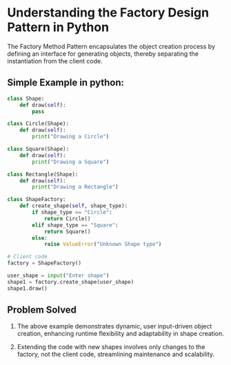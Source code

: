 # Understanding the Factory Design Pattern in Python

The Factory Method Pattern encapsulates the object creation process by defining an interface for generating objects, thereby separating the instantiation from the client code.


## Simple Example in python:

```python
class Shape:
    def draw(self):
        pass

class Circle(Shape):
    def draw(self):
        print("Drawing a Circle")

class Square(Shape):
    def draw(self):
        print("Drawing a Square")

class Rectangle(Shape):
    def draw(self):
        print("Drawing a Rectangle")

class ShapeFactory:
    def create_shape(self, shape_type):
        if shape_type == "Circle":
            return Circle()
        elif shape_type == "Square":
            return Square()
        else:
            raise ValueError("Unknown Shape type")

# Client code
factory = ShapeFactory()

user_shape = input("Enter shape")
shape1 = factory.create_shape(user_shape)
shape1.draw()
```

## Problem Solved

1. The above example demonstrates dynamic, user input-driven object creation, enhancing runtime flexibility and adaptability in shape creation.

2. Extending the code with new shapes involves only changes to the factory, not the client code, streamlining maintenance and scalability.
